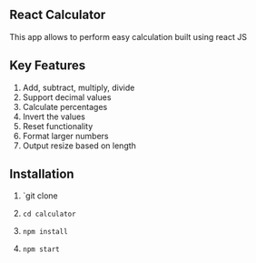 ## React Calculator

This app allows to perform easy calculation built using react JS

## Key Features

1. Add, subtract, multiply, divide
2. Support decimal values
3. Calculate percentages
4. Invert the values
5. Reset functionality
6. Format larger numbers
7. Output resize based on length

## Installation

1. `git clone 

2. `cd calculator`

3. `npm install`

4. `npm start`
